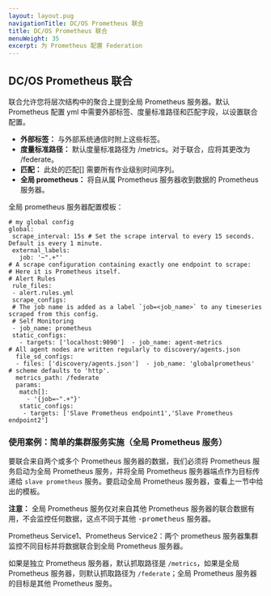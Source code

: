```yaml
---
layout: layout.pug
navigationTitle: DC/OS Prometheus 联合
title: DC/OS Prometheus 联合
menuWeight: 35
excerpt: 为 Prometheus 配置 Federation
---
```


## DC/OS Prometheus 联合
联合允许您将层次结构中的聚合上提到全局 Prometheus 服务器。默认 Prometheus 配置 yml 中需要外部标签、度量标准路径和匹配字段，以设置联合配置。

- **外部标签：** 与外部系统通信时附上这些标签。
- **度量标准路径：** 默认度量标准路径为 /metrics。对于联合，应将其更改为 /federate。
- **匹配：** 此处的匹配[] 需要所有作业级别时间序列。
- **全局 prometheus：** 将自从属 Prometheus 服务器收到数据的 Prometheus 服务器。

全局 prometheus 服务器配置模板：

```
# my global config
global:
 scrape_interval: 15s # Set the scrape interval to every 15 seconds. Default is every 1 minute.
 external_labels:
   job: '~".+"'
# A scrape configuration containing exactly one endpoint to scrape:
# Here it is Prometheus itself.
# Alert Rules
 rule_files:
 - alert.rules.yml
 scrape_configs:
 # The job name is added as a label `job=<job_name>` to any timeseries scraped from this config.    
 # Self Monitoring
 - job_name: prometheus
 static_configs:
   - targets: ['localhost:9090']  - job_name: agent-metrics
# All agent nodes are written regularly to discovery/agents.json
  file_sd_configs:
  - files: ['discovery/agents.json']  - job_name: 'globalprometheus'
# scheme defaults to 'http'.
  metrics_path: /federate
  params:
   match[]:
     - '{job=~".+"}'
   static_configs:
    - targets: ['Slave Prometheus endpoint1','Slave Prometheus endpoint2']
```

### 使用案例：简单的集群服务实施（全局 Prometheus 服务）

要联合来自两个或多个 Prometheus 服务器的数据，我们必须将 Prometheus 服务启动为全局 Prometheus 服务，并将全局 Prometheus 服务器端点作为目标传递给 `slave prometheus` 服务。要启动全局 Prometheus 服务器，查看上一节中给出的模板。

<p class="message--note"><strong>注意：</strong> 全局 Prometheus 服务仅对来自其他 Prometheus 服务器的联合数据有用，不会监控任何数据，这点不同于其他 <tt>-prometheus</tt> 服务器。</p>

Prometheus Service1、Prometheus Service2：两个 prometheus 服务器集群监控不同目标并将数据联合到全局  Prometheus 服务器。

如果是独立 Prometheus 服务器，默认抓取路径是 `/metrics`，如果是全局 Prometheus 服务器，则默认抓取路径为 `/federate`；全局 Prometheus 服务器的目标是其他 Prometheus 服务。
